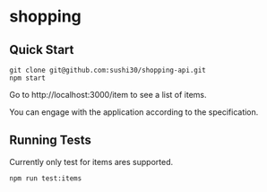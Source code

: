 # shopping

## Quick Start

```shell
git clone git@github.com:sushi30/shopping-api.git
npm start
```

Go to http://localhost:3000/item to see a list of items.

You can engage with the application according to the specification.

## Running Tests

Currently only test for items ares supported.

```shell
npm run test:items
```
